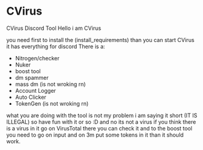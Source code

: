 # CVirus
CVirus Discord Tool
Hello i am CVirus

you need first to install the (install_requirements)
than you can start CVirus it has everything for discord
There is a:
- Nitrogen/checker
- Nuker
- boost tool
- dm spammer
- mass dm (is not wroking rn)
- Account Logger
- Auto Clicker
- TokenGen (is not wroking rn)

what you are doing with the tool is not my problem i am saying it short
(IT IS ILLEGAL) so have fun with it or so :D
and no its not a virus if you think there is a virus in it go on VirusTotal there you can check it
and to the boost tool you need to go on input and on 3m put some tokens in it than it should work.


